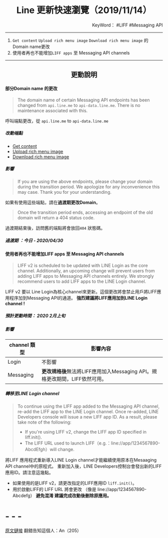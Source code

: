 # <center>Line 更新快速瀏覽（2019/11/14）</center> 
<p align="right">KeyWord： #LIFF #Messaging API</p>

- - -
1. `Get content`  `Upload rich menu image` `Download rich menu image` 的Domain name更改 
2. 使用者再也不能增加`LIFF apps` 至 Messaging API channels 

- - -
## <center>更動說明</center>
#### 部分Domain name 的更改
>The domain name of certain Messaging API endpoints has been changed from `api.line.me` to `api-data.line.me`. There is no maintenance associated with this.


 呼叫端點更改，從 `api.line.me` to `api-data.line.me` 

##### 改動端點
- [Get content](https://developers.line.biz/en/reference/messaging-api/#get-content)
- [Upload rich menu image](https://developers.line.biz/en/reference/messaging-api/#upload-rich-menu-image)
- [Download rich menu image](https://developers.line.biz/en/reference/messaging-api/#download-rich-menu-image)

##### 影響

>If you are using the above endpoints, please change your domain  during the transition period. We apologize for any inconvenience this may case. Thank you for your understanding.

如果有使用這些端點，請在**過渡期更改Domain**。

> Once the transition period ends, accessing an endpoint of the old domain will return a 404 status code.

過渡期結束後，訪問舊的端點將會放回`404` 狀態碼。


##### 過渡期 ：今日 - 2020/04/30
#### 使用者再也不能增加LIFF apps 至 Messaging API channels 
>LIFF v2 is scheduled to be updated with LINE Login as the core channel. Additionally, an upcoming change will prevent users from adding LIFF apps to Messaging API channels entirely. We strongly recommend users to add LIFF apps to the LINE Login channel.

LIFF v2 要以 Line Login為核心channel來更新。這個更改將會禁止用戶將LIFF應用程序加到Messaging API的通道。
**強烈建議將LIFF應用加到LINE Login channel !**

##### 預計更動時間： 2020 2月上旬

##### 影響
| channel 類型 | 影響內容                                                                    |
| ------------ | --------------------------------------------------------------------------- |
| Login        | 不影響                                                                      |
| Messaging    | **更改規格後**無法將LIFF應用加入Messaging API。規格更改期間，LIFF依然可用。 |

##### 轉移至LINE Login channel
>To continue using the LIFF app added to the Messaging API channel, re-add the LIFF app to the LINE Login channel. Once re-added, LINE Developers console will issue a new LIFF app ID. As a result, please take note of the following:
> * If you're using LIFF v2, change the LIFF app ID specified in liff.init().
> * The LIFF URL used to launch LIFF（e.g.：line://app/1234567890-AbcdEfgh）will change.

將LIFF 應用程式重新導入LINE Login channel才能繼續使用原本在Mesaaging API channel中的原程式。
重新加入後，LINE Developers控制台會發出新的LIFF應用ID。請注意這幾點。
- 如果使用的是LIFF v2，請更改指定的LIFF應用ID `liff.init()`。
- 用於啟動LIFF的 LIFF URL 將會更改 （像是 line://app/1234567890-Abcdefg）
**避免混淆 建議完成改動後刪除原應用。**
# - - -
[原文鏈接](https://developers.line.biz/en/news/2019/11/)
翻錯告知這個人：An（205）